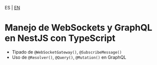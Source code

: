 <!-- MULTILANGUAJE MENU START -->
ES | [EN](https://lckpig.gitbook.io/practical-dev-handbook/typescript/integration-nestjs/nestjs-websockets-graphql)
<!-- MULTILANGUAJE MENU END -->

# Manejo de WebSockets y GraphQL en NestJS con TypeScript
 
- Tipado de `@WebSocketGateway()`, `@SubscribeMessage()`
- Uso de `@Resolver()`, `@Query()`, `@Mutation()` en GraphQL 